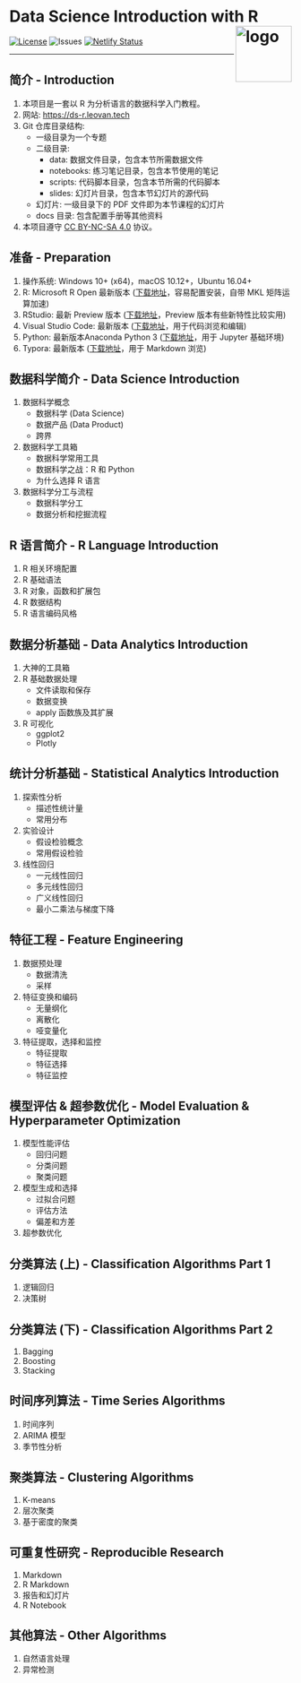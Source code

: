 # Data Science Introduction with R <img src="docs/images/web/data-science-introduction-with-r.png" align="right" alt="logo" height = "100" style = "border: none; float: right;">

[![License](https://img.shields.io/badge/license-CC%20BY--NC--SA%204.0-blue.svg)](LICENSE)
![Issues](https://img.shields.io/github/issues/leovan/data-science-introduction-with-r.svg)
[![Netlify Status](https://img.shields.io/netlify/22768c1a-8369-4035-b090-0cd0a0ad39af)](https://app.netlify.com/sites/ds-r/deploys)

---

## 简介 - Introduction

1. 本项目是一套以 R 为分析语言的数据科学入门教程。
2. 网站: https://ds-r.leovan.tech
3. Git 仓库目录结构:
   - 一级目录为一个专题
   - 二级目录:
     - data: 数据文件目录，包含本节所需数据文件
     - notebooks: 练习笔记目录，包含本节使用的笔记
     - scripts: 代码脚本目录，包含本节所需的代码脚本
     - slides: 幻灯片目录，包含本节幻灯片的源代码
   - 幻灯片: 一级目录下的 PDF 文件即为本节课程的幻灯片
   - docs 目录: 包含配置手册等其他资料
4. 本项目遵守 [CC BY-NC-SA 4.0](http://creativecommons.org/licenses/by-nc-sa/4.0/) 协议。

## 准备 - Preparation

1. 操作系统: Windows 10+ (x64)，macOS 10.12+，Ubuntu 16.04+
2. R: Microsoft R Open 最新版本 ([下载地址](https://mran.microsoft.com/download/)，容易配置安装，自带 MKL 矩阵运算加速)
3. RStudio: 最新 Preview 版本 ([下载地址](https://www.rstudio.com/products/rstudio/download/preview/)，Preview 版本有些新特性比较实用)
4. Visual Studio Code: 最新版本 ([下载地址](https://code.visualstudio.com/)，用于代码浏览和编辑)
5. Python: 最新版本Anaconda Python 3 ([下载地址](https://www.anaconda.com/download/)，用于 Jupyter 基础环境)
6. Typora: 最新版本 ([下载地址](http://typora.io)，用于 Markdown 浏览)

## 数据科学简介 - Data Science Introduction

1. 数据科学概念
   - 数据科学 (Data Science)
   - 数据产品 (Data Product)
   - 跨界
2. 数据科学工具箱
   - 数据科学常用工具
   - 数据科学之战：R 和 Python
   - 为什么选择 R 语言
3. 数据科学分工与流程
   - 数据科学分工
   - 数据分析和挖掘流程

## R 语言简介 - R Language Introduction

1. R 相关环境配置
2. R 基础语法
3. R 对象，函数和扩展包
4. R 数据结构
5. R 语言编码风格

## 数据分析基础 - Data Analytics Introduction

1. 大神的工具箱
2. R 基础数据处理
   - 文件读取和保存
   - 数据变换
   - apply 函数族及其扩展
3. R 可视化
   - ggplot2
   - Plotly

## 统计分析基础 - Statistical Analytics Introduction

1. 探索性分析
   - 描述性统计量
   - 常用分布
2. 实验设计
   - 假设检验概念
   - 常用假设检验
3. 线性回归
   - 一元线性回归
   - 多元线性回归
   - 广义线性回归
   - 最小二乘法与梯度下降

## 特征工程 - Feature Engineering

1. 数据预处理
   - 数据清洗
   - 采样
2. 特征变换和编码
   - 无量纲化
   - 离散化
   - 哑变量化
3. 特征提取，选择和监控
   - 特征提取
   - 特征选择
   - 特征监控

## 模型评估 & 超参数优化 - Model Evaluation & Hyperparameter Optimization

1. 模型性能评估
   - 回归问题
   - 分类问题
   - 聚类问题
2. 模型生成和选择
   - 过拟合问题
   - 评估方法
   - 偏差和方差
3. 超参数优化

## 分类算法 (上) - Classification Algorithms Part 1

1. 逻辑回归
2. 决策树

## 分类算法 (下) - Classification Algorithms Part 2

1. Bagging
2. Boosting
3. Stacking

## 时间序列算法 - Time Series Algorithms

1. 时间序列
2. ARIMA 模型
3. 季节性分析

## 聚类算法 - Clustering Algorithms

1. K-means
2. 层次聚类
3. 基于密度的聚类

## 可重复性研究 - Reproducible Research

1. Markdown
2. R Markdown
3. 报告和幻灯片
4. R Notebook

## 其他算法 - Other Algorithms

1. 自然语言处理
2. 异常检测
